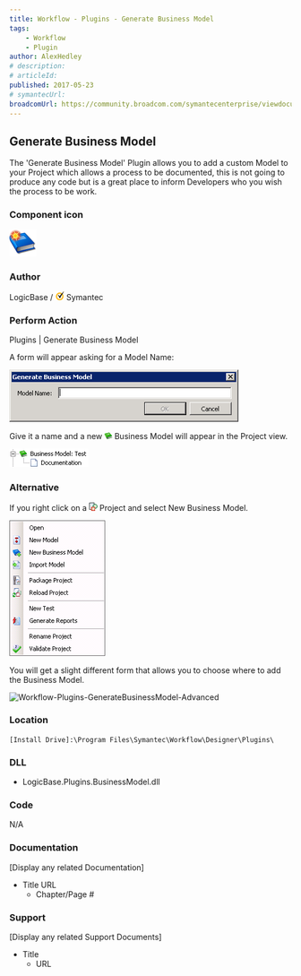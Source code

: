 ```yaml
---
title: Workflow - Plugins - Generate Business Model
tags:
    - Workflow
    - Plugin
author: AlexHedley
# description: 
# articleId: 
published: 2017-05-23
# symantecUrl:
broadcomUrl: https://community.broadcom.com/symantecenterprise/viewdocument/workflow-plugins-generate-busin?CommunityKey=04ead5e9-3643-4118-b853-afa5a58710c6&tab=librarydocuments
---
```


## Generate Business Model
  
The 'Generate Business Model' Plugin allows you to add a custom Model to your Project which allows a process to be documented, this is not going to produce any code but is a great place to inform Developers who you wish the process to be work.
  
### Component icon
  
![book_blue_new](images\book_blue_new.png)
  
### Author
  
LogicBase / ![Symantec](images\Symantec.png) Symantec

### Perform Action
  
Plugins | Generate Business Model
  
A form will appear asking for a Model Name:
  
![Workflow-Plugins-GenerateBusinessModel](images\Workflow-Plugins-GenerateBusinessModel.png)
  
Give it a name and a new ![Business Model](images\BusinessModel.png) Business Model will appear in the Project view.
  
![Workflow-Project-BusinessModel](images\Workflow-Project-BusinessModel.png)
  
### Alternative
  
If you right click on a ![Project](images\Project.png) Project and select New Business Model.
  
![Workflow-Project-RightClick](images\Workflow-Project-RightClick.png)
  
You will get a slight different form that allows you to choose where to add the Business Model.
  
![Workflow-Plugins-GenerateBusinessModel-Advanced](images\Workflow-Plugins-GenerateBusinessModel-Advanced.png)

### Location

    [Install Drive]:\Program Files\Symantec\Workflow\Designer\Plugins\

### DLL
  
- LogicBase.Plugins.BusinessModel.dll

### Code
  
N/A

### Documentation
  
[Display any related Documentation]

- Title URL
    - Chapter/Page #

### Support
  
[Display any related Support Documents]

- Title
    - URL
